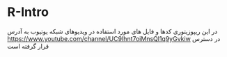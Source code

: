 # R-Intro
در این ریپوزیتوری کدها و فایل های مورد استفاده در ویدیوهای شبکه یوتیوب به آدرس
https://www.youtube.com/channel/UC9Ihnt7oiMnsQl1q9yGvkiw 
در دسترس قرار گرفته است
